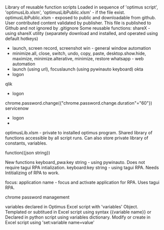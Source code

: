 Library of reusable function scripts
Loaded in sequence of 'optimus script', 'optimusLib.xlsm', 'optimusLibPublic.xlsm' - if the file exist.
optimusLibPublic.xlsm - exposed to public and downloadable from github.  User contributed content validated by publisher.  This file is published to Github and not ignored by .gitignore
Some reusable functions:
shareX - using shareX utility (separately download and installed, and operated using default hotkeys)
  - launch, screen record, screenshot 
win - general window automation
  - minimize.all, close, switch, undo, copy, paste, desktop.show.hide, maximize, minimize.alterative, minimize, restore
whatsapp - web automation
   - launch (using url), focuslaunch (using pywinauto keyboard)
okta
   - logon

qlik
- logon

chrome.password.change({"chrome.password.change.duration"="60"})
servicenow
- logon
- 




optimusLib.xlsm - private to installed optimus program.  Shared library of functions accessible by all script runs.  Can also store private library of constants, variables.


function({json string})

New functions
keyboard_pwa:key string  - using pywinauto.  Does not require tagui RPA intialization.
keyboard:key string - using tagui RPA.  Needs Intitializing of RPA to work.

focus: application name     - focus and activate application for RPA.  Uses tagui RPA.


chrome password management


variables declared in Optimus Excel script with 'variables' Object.
Templated or subtitued in Excel script using syntax {{variable name}} or <variable name>
Declared in python script using variables dictionary.
Modify or create in Excel script using 'set:variable name=value'
